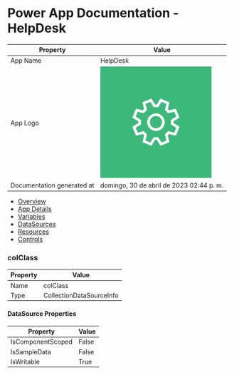 ﻿# Power App Documentation \- HelpDesk

| Property                   | Value                                    |
| -------------------------- | ---------------------------------------- |
| App Name                   | HelpDesk                                 |
| App Logo                   | ![App Logo](resources/applogoSmall.png)  |
| Documentation generated at | domingo, 30 de abril de 2023 02:44 p. m. |

- [Overview](index-HelpDesk.md)
- [App Details](appdetails-HelpDesk.md)
- [Variables](variables-HelpDesk.md)
- [DataSources](datasources-HelpDesk.md)
- [Resources](resources-HelpDesk.md)
- [Controls](controls-HelpDesk.md)

### colClass

| Property | Value                    |
| -------- | ------------------------ |
| Name     | colClass                 |
| Type     | CollectionDataSourceInfo |

#### DataSource Properties

| Property          | Value |
| ----------------- | ----- |
| IsComponentScoped | False |
| IsSampleData      | False |
| IsWritable        | True  |
